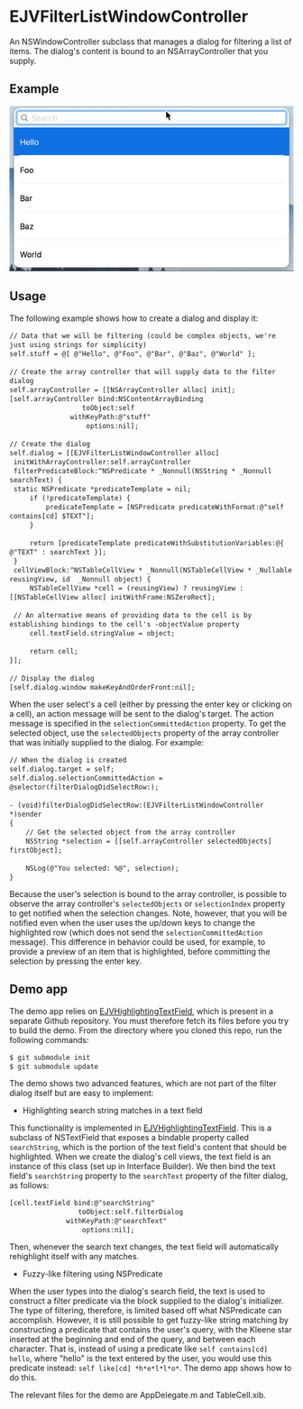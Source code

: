 # EJVFilterListWindowController

An NSWindowController subclass that manages a dialog for filtering a list of items. The dialog's content is bound to an NSArrayController that you supply.

## Example

![](demo.gif)

## Usage

The following example shows how to create a dialog and display it:

    // Data that we will be filtering (could be complex objects, we're just using strings for simplicity)
    self.stuff = @[ @"Hello", @"Foo", @"Bar", @"Baz", @"World" ];
    
    // Create the array controller that will supply data to the filter dialog
    self.arrayController = [[NSArrayController alloc] init];
    [self.arrayController bind:NSContentArrayBinding
                      toObject:self
                   withKeyPath:@"stuff"
                       options:nil];

    // Create the dialog
    self.dialog = [[EJVFilterListWindowController alloc]
     initWithArrayController:self.arrayController
     filterPredicateBlock:^NSPredicate * _Nonnull(NSString * _Nonnull searchText) {
	 static NSPredicate *predicateTemplate = nil;
         if (!predicateTemplate) {
             predicateTemplate = [NSPredicate predicateWithFormat:@"self contains[cd] $TEXT"];
         }

         return [predicateTemplate predicateWithSubstitutionVariables:@{ @"TEXT" : searchText }];
     }
     cellViewBlock:^NSTableCellView * _Nonnull(NSTableCellView * _Nullable reusingView, id  _Nonnull object) {
         NSTableCellView *cell = (reusingView) ? reusingView : [[NSTableCellView alloc] initWithFrame:NSZeroRect];

	 // An alternative means of providing data to the cell is by establishing bindings to the cell's -objectValue property
         cell.textField.stringValue = object;

         return cell;
    }];

    // Display the dialog
    [self.dialog.window makeKeyAndOrderFront:nil];

When the user select's a cell (either by pressing the enter key or clicking on a cell), an action message will be sent to the dialog's target. The action message is specified in the `selectionCommittedAction` property. To get the selected object, use the `selectedObjects` property of the array controller that was initially supplied to the dialog. For example:

    // When the dialog is created
    self.dialog.target = self;
    self.dialog.selectionCommittedAction = @selector(filterDialogDidSelectRow:);

    - (void)filterDialogDidSelectRow:(EJVFilterListWindowController *)sender
    {
        // Get the selected object from the array controller
        NSString *selection = [[self.arrayController selectedObjects] firstObject];
    
        NSLog(@"You selected: %@", selection);
    }

Because the user's selection is bound to the array controller, is possible to observe the array controller's `selectedObjects` or `selectionIndex` property to get notified when the selection changes. Note, however, that you will be notified even when the user uses the up/down keys to change the highlighted row (which does not send the `selectionCommittedAction` message). This difference in behavior could be used, for example, to provide a preview of an item that is highlighted, before committing the selection by pressing the enter key.

## Demo app

The demo app relies on [EJVHighlightingTextField](https://github.com/ejvaughan/HighlightingTextField), which is present in a separate Github repository. You must therefore fetch its files before you try to build the demo. From the directory where you cloned this repo, run the following commands:

    $ git submodule init
    $ git submodule update

The demo shows two advanced features, which are not part of the filter dialog itself but are easy to implement:

* Highlighting search string matches in a text field

This functionality is implemented in [EJVHighlightingTextField](https://github.com/ejvaughan/HighlightingTextField). This is a subclass of NSTextField that exposes a bindable property called `searchString`, which is the portion of the text field's content that should be highlighted. When we create the dialog's cell views, the text field is an instance of this class (set up in Interface Builder). We then bind the text field's `searchString` property to the `searchText` property of the filter dialog, as follows:

    [cell.textField bind:@"searchString"
                     toObject:self.filterDialog
                  withKeyPath:@"searchText"
                      options:nil];

Then, whenever the search text changes, the text field will automatically rehighlight itself with any matches.

* Fuzzy-like filtering using NSPredicate

When the user types into the dialog's search field, the text is used to construct a filter predicate via the block supplied to the dialog's initializer. The type of filtering, therefore, is limited based off what NSPredicate can accomplish. However, it is still possible to get fuzzy-like string matching by constructing a predicate that contains the user's query, with the Kleene star inserted at the beginning and end of the query, and between each character. That is, instead of using a predicate like `self contains[cd] hello`, where "hello" is the text entered by the user, you would use this predicate instead: `self like[cd] *h*e*l*l*o*`. The demo app shows how to do this.

The relevant files for the demo are AppDelegate.m and TableCell.xib.

